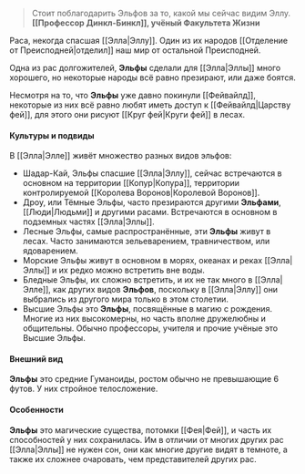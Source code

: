 > Стоит поблагодарить Эльфов за то, какой мы сейчас видим Эллу.<br>
> **[[Профессор Динкл-Бинкл]], учёный Факультета Жизни**


Раса, некогда спасшая [[Элла|Эллу]]. Один из их народов [[Отделение от Преисподней|отделил]] наш мир от остальной Преисподней.

Одна из рас долгожителей, **Эльфы** сделали для [[Элла|Эллы]] много хорошего, но некоторые народы всё равно презирают, или даже боятся.

Несмотря на то, что **Эльфы** уже давно покинули [[Фейвайлд]], некоторые из них всё равно любят иметь доступ к [[Фейвайлд|Царству фей]], для этого они рисуют [[Круг фей|Круги фей]] в лесах.

#### Культуры и подвиды
В [[Элла|Элле]] живёт множество разных видов эльфов:

- Шадар-Кай, Эльфы спасшие [[Элла|Эллу]], сейчас встречаются в основном на территории [[Копур|Копура]], территории контролируемой [[Королева Воронов|Королевой Воронов]].
- Дроу, или Тёмные Эльфы, часто презираются другими **Эльфами**, [[Люди|Людьми]] и другими расами. Встречаются в основном в подземных частях [[Элла|Эллы]].
- Лесные Эльфы, самые распространённые, эти **Эльфы** живут в лесах. Часто занимаются зельеварением, травничеством, или ядоварением.
- Морские Эльфы живут в основном в морях, океанах и реках [[Элла|Эллы]] и их редко можно встретить вне воды.
- Бледные Эльфы, их сложно встретить, и их не так много в [[Элла|Элле]], как других видов **Эльфов**, поскольку в [[Элла|Эллу]] они выбрались из другого мира только в этом столетии.
- Высшие Эльфы это **Эльфы**, посвящённые в магию с рождения. Многие из них высокомерны, но часть вполне дружелюбны и общительны. Обычно профессоры, учителя и прочие учёные это Высшие Эльфы.

#### Внешний вид
**Эльфы** это средние Гуманоиды, ростом обычно не превышающие 6 футов. У них стройное телосложение.

#### Особенности
**Эльфы** это магические существа, потомки [[Фея|Фей]], и часть их способностей у них сохранилась. Им в отличии от многих других рас [[Элла|Эллы]] не нужен сон, они как многие другие видят в темноте, а также их сложнее очаровать, чем представителей других рас.